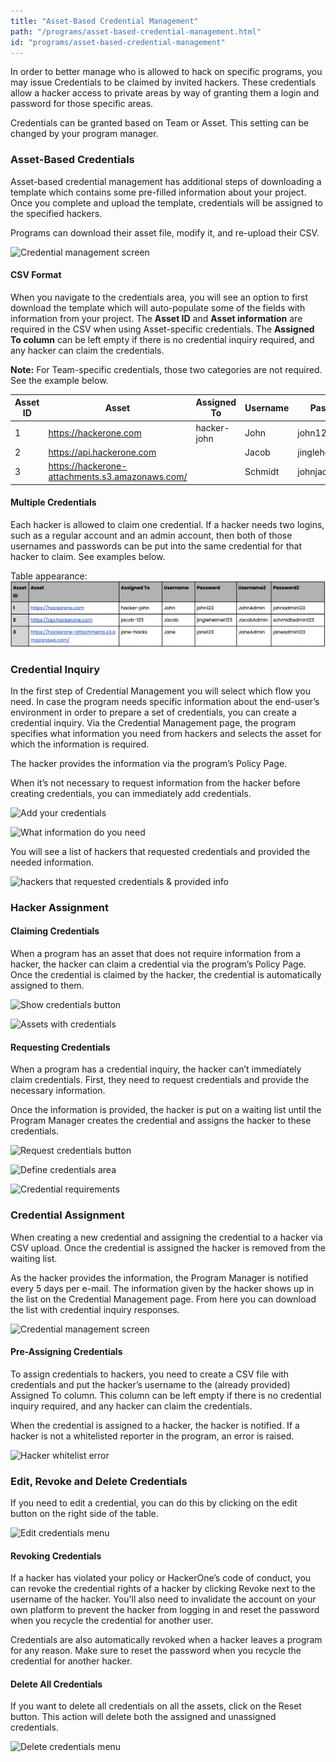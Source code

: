 ```yaml
---
title: "Asset-Based Credential Management"
path: "/programs/asset-based-credential-management.html"
id: "programs/asset-based-credential-management"
---
```


In order to better manage who is allowed to hack on specific programs, you may issue Credentials to be claimed by invited hackers. These credentials allow a hacker access to private areas by way of granting them a login and password for those specific areas.

Credentials can be granted based on Team or Asset. This setting can be changed by your program manager.

### Asset-Based Credentials
Asset-based credential management has additional steps of downloading a template which contains some pre-filled information about your project. Once you complete and upload the template, credentials will be assigned to the specified hackers.

Programs can download their asset file, modify it, and re-upload their CSV.

![Credential management screen](./images/___-based-1.png)

#### CSV Format
When you navigate to the credentials area, you will see an option to first download the template which will auto-populate some of the fields with information from your project. The **Asset ID** and **Asset information** are required in the CSV when using Asset-specific credentials. The **Assigned To column** can be left empty if there is no credential inquiry required, and any hacker can claim the credentials.

**Note:** For Team-specific credentials, those two categories are not required. See the example below.


Asset ID | Asset | Assigned To | Username | Password
-------- | ----- | ----------- | -------- | --------
1 | https://hackerone.com | hacker-john | John | john123
2 | https://api.hackerone.com |  | Jacob | jingleheimer123
3 | https://hackerone-attachments.s3.amazonaws.com/ |  | Schmidt | johnjacob2


#### Multiple Credentials
Each hacker is allowed to claim one credential. If a hacker needs two logins, such as a regular account and an admin account, then both of those usernames and passwords can be put into the same credential for that hacker to claim. See examples below.

Table appearance:
![Table displaying how two logins must be set up](./images/asset-based-table.png)

### Credential Inquiry
In the first step of Credential Management you will select which flow you need. In case the program needs specific information about the end-user’s environment in order to prepare a set of credentials, you can create a credential inquiry. Via the Credential Management page, the program specifies what information you need from hackers and selects the asset for which the information is required.

The hacker provides the information via the program’s Policy Page.

When it’s not necessary to request information from the hacker before creating credentials, you can immediately add credentials.

![Add your credentials](./images/___-based-2.png)


![What information do you need](./images/___-based-3.png)


You will see a list of hackers that requested credentials and provided the needed information.

![hackers that requested credentials & provided info](./images/___-based-4.png)

### Hacker Assignment
#### Claiming Credentials

When a program has an asset that does not require information from a hacker, the hacker can claim a credential via the program’s Policy Page. Once the credential is claimed by the hacker, the credential is automatically assigned to them.

![Show credentials button](./images/___-based-5.png)

![Assets with credentials](./images/___-based-6.png)

#### Requesting Credentials
When a program has a credential inquiry, the hacker can’t immediately claim credentials. First, they need to request credentials and provide the necessary information.

Once the information is provided, the hacker is put on a waiting list until the Program Manager creates the credential and assigns the hacker to these credentials.

![Request credentials button](./images/___-based-7.png)

![Define credentials area](./images/___-based-8.png)

![Credential requirements](./images/___-based-9.png)

### Credential Assignment
When creating a new credential and assigning the credential to a hacker via CSV upload. Once the credential is assigned the hacker is removed from the waiting list.

As the hacker provides the information, the Program Manager is notified every 5 days per e-mail. The information given by the hacker shows up in the list on the Credential Management page. From here you can download the list with credential inquiry responses.

![Credential management screen](./images/-based-10.png)

#### Pre-Assigning Credentials
To assign credentials to hackers, you need to create a CSV file with credentials and put the hacker’s username to the (already provided) Assigned To column. This column can be left empty if there is no credential inquiry required, and any hacker can claim the credentials.

When the credential is assigned to a hacker, the hacker is notified. If a hacker is not a whitelisted reporter in the program, an error is raised.

![Hacker whitelist error](./images/-based-11.png)

### Edit, Revoke and Delete Credentials
If you need to edit a credential, you can do this by clicking on the edit button on the right side of the table.

![Edit credentials menu](./images/-based-12.png)

#### Revoking Credentials
If a hacker has violated your policy or HackerOne’s code of conduct, you can revoke the credential rights of a hacker by clicking Revoke next to the username of the hacker. You'll also need to invalidate the account on your own platform to prevent the hacker from logging in and reset the password when you recycle the credential for another user.

Credentials are also automatically revoked when a hacker leaves a program for any reason. Make sure to reset the password when you recycle the credential for another hacker.

#### Delete All Credentials
If you want to delete all credentials on all the assets, click on the Reset button. This action will delete both the assigned and unassigned credentials.

![Delete credentials menu](./images/___-based-13.png)

